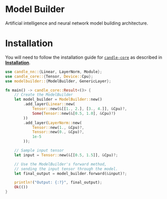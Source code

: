 # Model Builder

Artificial intelligence and neural network model building architecture.

# Installation

You will need to follow the installation guide for [`candle-core`](https://github.com/huggingface/candle/tree/main/candle-core)  as described in [**Installation**](https://huggingface.github.io/candle/guide/installation.html).


```rust
use candle_nn::{Linear, LayerNorm, Module};
use candle_core::{Tensor, Device::Cpu};
use modelbuilder::{ModelBuilder, GenericLayer};

fn main() -> candle_core::Result<()> {
    // Create the ModelBuilder
    let model_builder = ModelBuilder::new()
        .add_layer(Linear::new(
            Tensor::new(&[[1., 2.], [3., 4.]], &Cpu)?, 
            Some(Tensor::new(&[0.5, 1.0], &Cpu)?)
        ))
        .add_layer(LayerNorm::new(
            Tensor::new(1., &Cpu)?, 
            Tensor::new(0., &Cpu)?, 
            1e-5
        ));

    // Sample input tensor
    let input = Tensor::new(&[[0.5, 1.5]], &Cpu)?;

    // Use the ModelBuilder's forward method,
    // sending the input tensor through the model.
    let final_output = model_builder.forward(&input)?;

    println!("Output: {:?}", final_output);
    Ok(())
}
```
